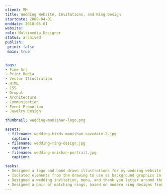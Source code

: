 ```yaml
---
client: MM
title: Wedding Website, Invitations, and Ring Design
startdate: 2009-04-01
enddate: 2010-05-01
website: 
role: Multimedia Designer
status: archived
publish: 
 print: false
 main: true


tags:
- Fine Art
- Print Media
- Vector Illustration
- HTML
- CSS
- Drupal
- Architecture
- Communication
- Event Promotion
- Jewelry Design

thumbnail: wedding-manishan-logo.png

assets: 
 - filename: wedding-birds-manishan-savedate-2.jpg
   caption: 
 - filename: wedding-ring-design.jpg
   caption: 
 - filename: wedding-mnishan-portrait.jpg
   caption: 

tasks: 
 - Designed a logo and hand drawn illustrations for my wedding website and printed invitations.
 - Isolated elements from the drawing to use as background graphics in a responsive website layout. 
 - Designed a wedding invitation, menu, and thank you letter around the same drawing.
 - Designed a pair of matching rings, based on modern ring designs from the 70s and 80s.
---
```


